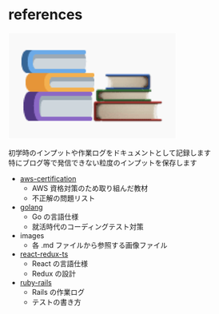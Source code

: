 # references

![reference-book](./images/reference-book.png)

初学時のインプットや作業ログをドキュメントとして記録します  
特にブログ等で発信できない粒度のインプットを保存します  

- [aws-certification](https://github.com/krtsato/references/tree/master/aws-certification)
  - AWS 資格対策のため取り組んだ教材
  - 不正解の問題リスト
- [golang](https://github.com/krtsato/references/tree/master/golang)
  - Go の言語仕様
  - 就活時代のコーディングテスト対策
- images
  - 各 .md ファイルから参照する画像ファイル
- [react-redux-ts](https://github.com/krtsato/references/tree/master/react-redux-ts)
  - React の言語仕様
  - Redux の設計
- [ruby-rails](https://github.com/krtsato/references/tree/master/ruby-rails)
  - Rails の作業ログ
  - テストの書き方
